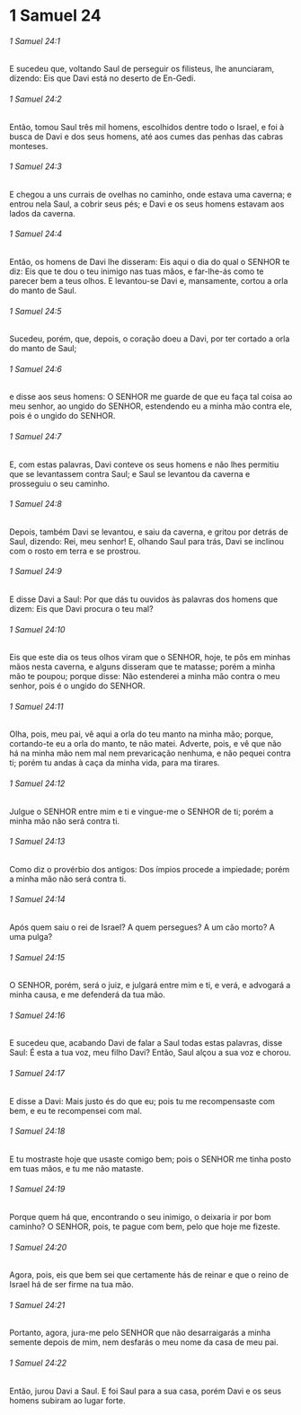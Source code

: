 # 1 Samuel 24

###### 1 Samuel 24:1

E sucedeu que, voltando Saul de perseguir os filisteus, lhe anunciaram, dizendo: Eis que Davi está no deserto de En-Gedi.

###### 1 Samuel 24:2

Então, tomou Saul três mil homens, escolhidos dentre todo o Israel, e foi à busca de Davi e dos seus homens, até aos cumes das penhas das cabras monteses.

###### 1 Samuel 24:3

E chegou a uns currais de ovelhas no caminho, onde estava uma caverna; e entrou nela Saul, a cobrir seus pés; e Davi e os seus homens estavam aos lados da caverna.

###### 1 Samuel 24:4

Então, os homens de Davi lhe disseram: Eis aqui o dia do qual o SENHOR te diz: Eis que te dou o teu inimigo nas tuas mãos, e far-lhe-ás como te parecer bem a teus olhos. E levantou-se Davi e, mansamente, cortou a orla do manto de Saul.

###### 1 Samuel 24:5

Sucedeu, porém, que, depois, o coração doeu a Davi, por ter cortado a orla do manto de Saul;

###### 1 Samuel 24:6

e disse aos seus homens: O SENHOR me guarde de que eu faça tal coisa ao meu senhor, ao ungido do SENHOR, estendendo eu a minha mão contra ele, pois é o ungido do SENHOR.

###### 1 Samuel 24:7

E, com estas palavras, Davi conteve os seus homens e não lhes permitiu que se levantassem contra Saul; e Saul se levantou da caverna e prosseguiu o seu caminho.

###### 1 Samuel 24:8

Depois, também Davi se levantou, e saiu da caverna, e gritou por detrás de Saul, dizendo: Rei, meu senhor! E, olhando Saul para trás, Davi se inclinou com o rosto em terra e se prostrou.

###### 1 Samuel 24:9

E disse Davi a Saul: Por que dás tu ouvidos às palavras dos homens que dizem: Eis que Davi procura o teu mal?

###### 1 Samuel 24:10

Eis que este dia os teus olhos viram que o SENHOR, hoje, te pôs em minhas mãos nesta caverna, e alguns disseram que te matasse; porém a minha mão te poupou; porque disse: Não estenderei a minha mão contra o meu senhor, pois é o ungido do SENHOR.

###### 1 Samuel 24:11

Olha, pois, meu pai, vê aqui a orla do teu manto na minha mão; porque, cortando-te eu a orla do manto, te não matei. Adverte, pois, e vê que não há na minha mão nem mal nem prevaricação nenhuma, e não pequei contra ti; porém tu andas à caça da minha vida, para ma tirares.

###### 1 Samuel 24:12

Julgue o SENHOR entre mim e ti e vingue-me o SENHOR de ti; porém a minha mão não será contra ti.

###### 1 Samuel 24:13

Como diz o provérbio dos antigos: Dos ímpios procede a impiedade; porém a minha mão não será contra ti.

###### 1 Samuel 24:14

Após quem saiu o rei de Israel? A quem persegues? A um cão morto? A uma pulga?

###### 1 Samuel 24:15

O SENHOR, porém, será o juiz, e julgará entre mim e ti, e verá, e advogará a minha causa, e me defenderá da tua mão.

###### 1 Samuel 24:16

E sucedeu que, acabando Davi de falar a Saul todas estas palavras, disse Saul: É esta a tua voz, meu filho Davi? Então, Saul alçou a sua voz e chorou.

###### 1 Samuel 24:17

E disse a Davi: Mais justo és do que eu; pois tu me recompensaste com bem, e eu te recompensei com mal.

###### 1 Samuel 24:18

E tu mostraste hoje que usaste comigo bem; pois o SENHOR me tinha posto em tuas mãos, e tu me não mataste.

###### 1 Samuel 24:19

Porque quem há que, encontrando o seu inimigo, o deixaria ir por bom caminho? O SENHOR, pois, te pague com bem, pelo que hoje me fizeste.

###### 1 Samuel 24:20

Agora, pois, eis que bem sei que certamente hás de reinar e que o reino de Israel há de ser firme na tua mão.

###### 1 Samuel 24:21

Portanto, agora, jura-me pelo SENHOR que não desarraigarás a minha semente depois de mim, nem desfarás o meu nome da casa de meu pai.

###### 1 Samuel 24:22

Então, jurou Davi a Saul. E foi Saul para a sua casa, porém Davi e os seus homens subiram ao lugar forte.

